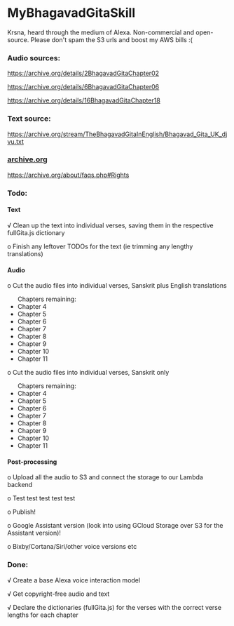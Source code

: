 # MyBhagavadGitaSkill
Krsna, heard through the medium of Alexa. Non-commercial and open-source. Please don't spam the S3 urls and boost my AWS bills :(


### Audio sources:

https://archive.org/details/2BhagavadGitaChapter02

https://archive.org/details/6BhagavadGitaChapter06

https://archive.org/details/16BhagavadGitaChapter18


### Text source:

https://archive.org/stream/TheBhagavadGitaInEnglish/Bhagavad_Gita_UK_djvu.txt

### [archive.org](https://archive.org/about/faqs.php#Rights)

https://archive.org/about/faqs.php#Rights



### Todo:

#### Text

√ Clean up the text into individual verses, saving them in the respective fullGita.js dictionary

o Finish any leftover TODOs for the text (ie trimming any lengthy translations)

#### Audio

o Cut the audio files into individual verses, Sanskrit plus English translations

<ul>
  Chapters remaining:
  <li>Chapter 4</li>
  <li>Chapter 5</li>
  <li>Chapter 6</li>
  <li>Chapter 7</li>
  <li>Chapter 8</li>
  <li>Chapter 9</li>
  <li>Chapter 10</li>
  <li>Chapter 11</li>
</ul>

o Cut the audio files into individual verses, Sanskrit only

<ul>
  Chapters remaining:
  <li>Chapter 4</li>
  <li>Chapter 5</li>
  <li>Chapter 6</li>
  <li>Chapter 7</li>
  <li>Chapter 8</li>
  <li>Chapter 9</li>
  <li>Chapter 10</li>
  <li>Chapter 11</li>
</ul>

#### Post-processing

o Upload all the audio to S3 and connect the storage to our Lambda backend

o Test test test test test

o Publish!

o Google Assistant version (look into using GCloud Storage over S3 for the Assistant version)!

o Bixby/Cortana/Siri/other voice versions etc


### Done:
√ Create a base Alexa voice interaction model

√ Get copyright-free audio and text

√ Declare the dictionaries (fullGita.js) for the verses with the correct verse lengths for each chapter

